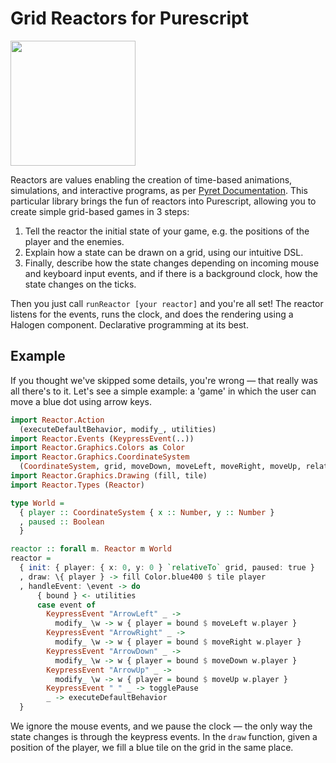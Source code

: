 # Grid Reactors for Purescript

<img src='https://github.com/Eugleo/purescript-grid-reactors/assets/21257632/7c148f50-9f3d-4135-9842-ddd09b4d4115' width='200'>

Reactors are values enabling the creation of time-based animations, simulations, and interactive programs, as per [Pyret Documentation](https://www.pyret.org/docs/latest/reactors.html). This particular library brings the fun of reactors into Purescript, allowing you to create simple grid-based games in 3 steps:

1. Tell the reactor the initial state of your game, e.g. the positions of the player and the enemies.
2. Explain how a state can be drawn on a grid, using our intuitive DSL.
3. Finally, describe how the state changes depending on incoming mouse and keyboard input events, and if there is a background clock, how the state changes on the ticks.

Then you just call `runReactor [your reactor]` and you're all set! The reactor listens for the events, runs the clock, and does the rendering using a Halogen component. Declarative programming at its best.

## Example

If you thought we've skipped some details, you're wrong — that really was all there's to it. Let's see a simple example: a 'game' in which the user can move a blue dot using arrow keys.

```haskell
import Reactor.Action
  (executeDefaultBehavior, modify_, utilities)
import Reactor.Events (KeypressEvent(..))
import Reactor.Graphics.Colors as Color
import Reactor.Graphics.CoordinateSystem
  (CoordinateSystem, grid, moveDown, moveLeft, moveRight, moveUp, relativeTo)
import Reactor.Graphics.Drawing (fill, tile)
import Reactor.Types (Reactor)

type World =
  { player :: CoordinateSystem { x :: Number, y :: Number }
  , paused :: Boolean
  }

reactor :: forall m. Reactor m World
reactor =
  { init: { player: { x: 0, y: 0 } `relativeTo` grid, paused: true }
  , draw: \{ player } -> fill Color.blue400 $ tile player
  , handleEvent: \event -> do
      { bound } <- utilities
      case event of
        KeypressEvent "ArrowLeft" _ ->
          modify_ \w -> w { player = bound $ moveLeft w.player }
        KeypressEvent "ArrowRight" _ ->
          modify_ \w -> w { player = bound $ moveRight w.player }
        KeypressEvent "ArrowDown" _ ->
          modify_ \w -> w { player = bound $ moveDown w.player }
        KeypressEvent "ArrowUp" _ ->
          modify_ \w -> w { player = bound $ moveUp w.player }
        KeypressEvent " " _ -> togglePause
        _ -> executeDefaultBehavior
  }
```

We ignore the mouse events, and we pause the clock — the only way the state changes is through the keypress events. In the `draw` function, given a position of the player, we fill a blue tile on the grid in the same place.
